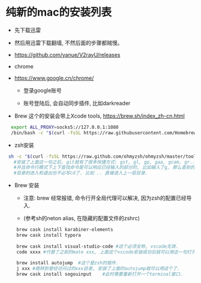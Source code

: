# 纯新的mac的安装列表

- 先下载迅雷

- 然后用迅雷下载翻墙, 不然后面的步骤都贼慢。

 - https://github.com/yanue/V2rayU/releases

- chrome

- https://www.google.cn/chrome/

  - 登录google账号

  - 账号登陆后, 会自动同步插件, 比如darkreader

- Brew 这个的安装会带上Xcode tools, https://brew.sh/index_zh-cn.html

  
  
```sh
  export ALL_PROXY=socks5://127.0.0.1:1080
  /bin/bash -c "$(curl -fsSL https://raw.githubusercontent.com/Homebrew/install/master/install.sh)"
```

- zsh安装

```sh
 sh -c "$(curl -fsSL https://raw.github.com/ohmyzsh/ohmyzsh/master/tools/install.sh)"
   #安装了上面这一句之后, git就有了很多快捷方式: gst, gl, gp, gaa, gcam, gr......  
   #并且命令行模式下上下查找命令是可以响应已经输入的部分的, 比如输入了g, 那么查到的都是g开头的命令了.
   #目录的进入和退出也不必写cd了. 比如 .. 直接进入上一层目录. 
```

- Brew 安装

  - 注意: brew 经常报错, 命令行开全局代理可以解决, 因为zsh的配置已经导入.

  - (参考sh的neton alias, 在隐藏的配置文件的zshrc)
  
```sh
    brew cask install karabiner-elements
    brew cask install typora
    
    brew cask install visual-studio-code #这个必须全称, vscode无效.
    code xxxx #代替了之前的mate xxx, 上面这个vscode安装成功后就可以用这一句打开文件了.
    
    brew install autojump  #这个是zsh的插件.
    j xxx #跳转到曾经访问过的xxx目录, 安装了上面的autojump就可以用这个了.
    brew cask install sogouinput    #此时需要重新打开一个terminal窗口.
```


